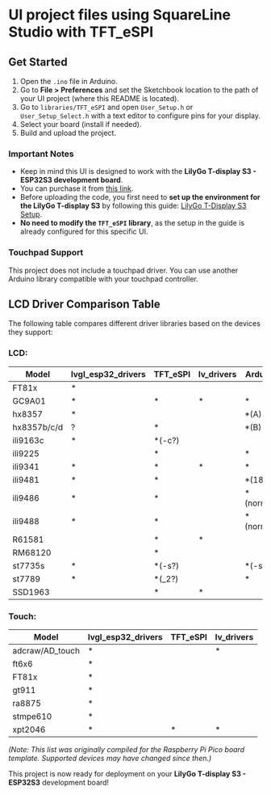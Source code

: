 # UI project files using SquareLine Studio with TFT_eSPI

## Get Started

1. Open the `.ino` file in Arduino.
2. Go to **File > Preferences** and set the Sketchbook location to the path of your UI project (where this README is located).
3. Go to `libraries/TFT_eSPI` and open `User_Setup.h` or `User_Setup_Select.h` with a text editor to configure pins for your display.
4. Select your board (install if needed).
5. Build and upload the project.

### Important Notes

- Keep in mind this UI is designed to work with the **LilyGo T-display S3 - ESP32S3 development board**.
- You can purchase it from [this link](https://www.lilygo.cc/CjcAky).
- Before uploading the code, you first need to **set up the environment for the LilyGo T-display S3** by following this guide: [LilyGo T-Display S3 Setup](https://stevezafeiriou.com/lilygo-t-display-s3-setup/).
- **No need to modify the `TFT_eSPI` library**, as the setup in the guide is already configured for this specific UI.

### Touchpad Support

This project does not include a touchpad driver. You can use another Arduino library compatible with your touchpad controller.

## LCD Driver Comparison Table

The following table compares different driver libraries based on the devices they support:

### LCD:

| Model       | lvgl_esp32_drivers | TFT_eSPI | lv_drivers | Arduino-GFX      |
| ----------- | ------------------ | -------- | ---------- | ---------------- |
| FT81x       | \*                 |          |            |                  |
| GC9A01      | \*                 | \*       | \*         | \*               |
| hx8357      | \*                 |          |            | \*(A)            |
| hx8357b/c/d | ?                  | \*       |            | \*(B)            |
| ili9163c    | \*                 | \*(-c?)  |            |                  |
| ili9225     |                    | \*       |            | \*               |
| ili9341     | \*                 | \*       | \*         | \*               |
| ili9481     | \*                 | \*       |            | \*(18bit)        |
| ili9486     | \*                 | \*       |            | \*(normal,18bit) |
| ili9488     | \*                 | \*       |            | \*(normal,18bit) |
| R61581      |                    | \*       | \*         |                  |
| RM68120     |                    | \*       |            |                  |
| st7735s     | \*                 | \*(-s?)  |            | \*(-s?)          |
| st7789      | \*                 | \*(\_2?) |            | \*               |
| SSD1963     |                    | \*       | \*         |                  |

### Touch:

| Model           | lvgl_esp32_drivers | TFT_eSPI | lv_drivers |
| --------------- | ------------------ | -------- | ---------- |
| adcraw/AD_touch | \*                 |          | \*         |
| ft6x6           | \*                 |          |            |
| FT81x           | \*                 |          |            |
| gt911           | \*                 |          |            |
| ra8875          | \*                 |          |            |
| stmpe610        | \*                 |          |            |
| xpt2046         | \*                 | \*       | \*         |

_(Note: This list was originally compiled for the Raspberry Pi Pico board template. Supported devices may have changed since then.)_

This project is now ready for deployment on your **LilyGo T-display S3 - ESP32S3** development board!
